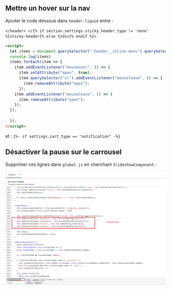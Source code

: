 ## Mettre un hover sur la nav

Ajouter le code dessous dans `header.liquid` entre :

`</header> </{% if section.settings.sticky_header_type != 'none' %}sticky-header{% else %}div{% endif %}>`
```html
<script>
  let items = document.querySelector(".header__inline-menu").querySelectorAll("details");
  console.log(items)
  items.forEach(item => {
    item.addEventListener("mouseover", () => {
      item.setAttribute("open", true);
      item.querySelector("ul").addEventListener("mouseleave", () => {
        item.removeAttribute("open");
      });
    item.addEventListener("mouseleave", () => {
      item.removeAttribute("open");
    });
  });
  
  });
</script>
```
et :
`{%- if settings.cart_type == "notification" -%}`

## Désactiver la pause sur le carrousel

Supprimer ces lignes dans `global.js` en cherchant `SlideshowComponent` : 

![screenshot](https://github.com/Julien712/modif-code-shopify/blob/main/screenshot.png)
